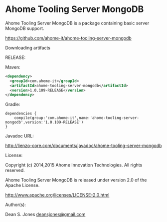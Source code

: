 Ahome Tooling Server MongoDB
======

Ahome Tooling Server MongoDB is a package containing basic server MongoDB support.

https://github.com/ahome-it/ahome-tooling-server-mongodb

Downloading artifacts

RELEASE:

Maven:
```xml
<dependency>
  <groupId>com.ahome-it</groupId>
  <artifactId>ahome-tooling-server-mongodb</artifactId>
  <version>1.0.109-RELEASE</version>
</dependency>
```
Gradle:

```
dependencies {
    compile(group:'com.ahome-it',name:'ahome-tooling-server-mongodb',version:'1.0.109-RELEASE')
}
```
Javadoc URL:

http://lienzo-core.com/documents/javadoc/ahome-tooling-server-mongodb

License:

Copyright (c) 2014,2015 Ahome Innovation Technologies. All rights reserved.

Ahome Tooling Server MongoDB is released under version 2.0 of the Apache License.

http://www.apache.org/licenses/LICENSE-2.0.html

Author(s):

Dean S. Jones
deansjones@gmail.com